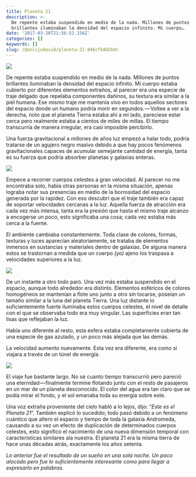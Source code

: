 ```yaml
---
title: Planeta 21
description: >-
  De repente estaba suspendido en medio de la nada. Millones de puntos
  brillantes iluminaban la densidad del espacio infinito. Mi cuerpo…
date: '2017-03-20T21:56:52.156Z'
categories: []
keywords: []
slug: /@anlijudavid/planeta-21-846cfb8d2b9c
---
```


![](https://cdn-images-1.medium.com/max/2560/1*DosoJGMAA5-_b6765OzPwQ.jpeg)

De repente estaba suspendido en medio de la nada. Millones de puntos brillantes iluminaban la densidad del espacio infinito. Mi cuerpo estaba cubierto por diferentes elementos extraños, al parecer era una especie de traje delgado que repelaba componentes dañinos, su textura era similar a la piel humana. Ese mismo traje me mantenía vivo en todos aquellos sectores del espacio donde un humano podría morir en segundos. — Voltee a ver a la derecha, noto que el planeta Tierra estaba ahí a mi lado, pareciese estar cerca pero realmente estaba a cientos de miles de millas. El tiempo transcurría de manera irregular, era casi imposible percibirlo.

Una fuerza gravitacional a millones de años luz empezó a halar todo, podría tratarse de un agujero negro masivo debido a que hay pocos fenómenos gravitacionales capaces de acumular semejante cantidad de energía, tanta es su fuerza que podría absorber planetas y galaxias enteras.

![](https://cdn-images-1.medium.com/max/800/1*XgfiMH4cxALEr2B9Z6esCg.jpeg)

Empece a recorrer cuerpos celestes a gran velocidad. Al parecer no me encontraba solo, había otras personas en la misma situación, apenas lograba notar sus presencias en medio de la borrosidad del espacio generada por la rapidez. Con eso descubrí que el traje también era capaz de soportar velocidades cercanas a la luz. Aquella fuerza de atracción era cada vez más intensa, tanta era la presión que hasta el mismo traje alcanzo a encogerse un poco, esto significaba una cosa; cada vez estaba más cerca a la fuente.

El ambiente cambiaba constantemente. Toda clase de colores, formas, texturas y luces aparecían aleatoriamente, se trataba de elementos inmersos en sustancias y materiales dentro de galaxias. De alguna manera estos se trastornan a medida que un cuerpo _(yo)_ ajeno los traspasa a velocidades superiores a la luz.

![](https://cdn-images-1.medium.com/max/800/1*zdZvY7YCkWkD-1Z7EbwaqA.jpeg)

De un instante a otro todo paró. Una vez más estaba suspendido en el espacio, aunque todo alrededor era distinto. Elementos esféricos de colores homogéneos se mantenían a flote uno junto a otro sin tocarse, poseían un tamaño similar a la luna del planeta Tierra. Una luz distante lo suficientemente fuerte iluminaba estos cuerpos celestes, el nivel de detalle con el que se observaba todo era muy singular. Las superficies eran tan lisas que reflejaban la luz.

Había uno diferente al resto, esta esfera estaba completamente cubierta de una especie de gas azulado, y un poco más alejada que las demás.

La velocidad aumento nuevamente. Esta vez era diferente, era como si viajara a través de un túnel de energía.

![](https://cdn-images-1.medium.com/max/800/1*VoDDzIlZUHjdMIg8oiG06g.jpeg)

El viaje fue bastante largo. No sé cuanto tiempo transcurrió pero pareció una eternidad — finalmente termine flotando junto con el resto de pasajeros en un mar de un planeta desconocido. El color del agua era tan claro que se podía mirar el fondo, y el sol emanaba toda su energía sobre este.

Una voz extraña proveniente del cielo habló a lo lejos, dijo: “_Este es el Planeta 21_”. También explicó lo sucedido; todo pasó debido a un fenómeno cuántico que altero el espacio y tiempo de toda la galaxia Andromeda, causando a su vez un efecto de duplicación de determinados cuerpos celestes, esto significo el nacimiento de una nueva dimensión temporal con características similares ala nuestra. El planeta 21 era la misma tierra de hace unas décadas atrás, exactamente los años setenta.

_Lo anterior fue el resultado de un sueño en una sola noche. Un poco alocado pero fue lo suficientemente interesante como para llegar a expresarlo en palabras._